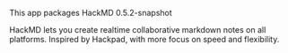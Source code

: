 This app packages HackMD 0.5.2-snapshot

HackMD lets you create realtime collaborative markdown notes on all
platforms.
Inspired by Hackpad, with more focus on speed and flexibility.

